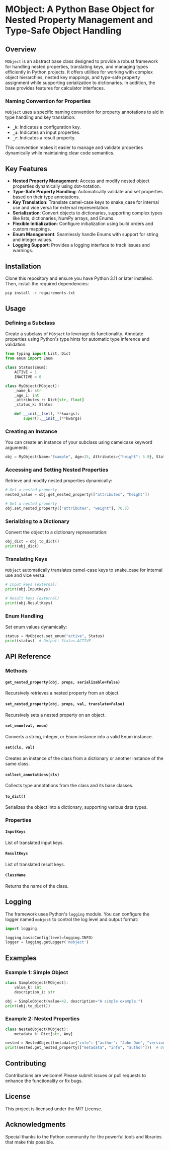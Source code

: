# MObject: A Python Base Object for Nested Property Management and Type-Safe Object Handling

## Overview

`MObject` is an abstract base class designed to provide a robust framework for handling nested properties, translating keys, and managing types efficiently in Python projects. It offers utilities for working with complex object hierarchies, nested key mappings, and type-safe property assignment while supporting serialization to dictionaries. In addition, the base provides features for calculator interfaces.

### Naming Convention for Properties

`MObject` uses a specific naming convention for property annotations to aid in type handling and key translation:
- **`_k`**: Indicates a configuration key.
- **`_i`**: Indicates an input properties.
- **`_r`**: Indicates a result property.

This convention makes it easier to manage and validate properties dynamically while maintaining clear code semantics.

## Key Features

- **Nested Property Management**: Access and modify nested object properties dynamically using dot-notation.
- **Type-Safe Property Handling**: Automatically validate and set properties based on their type annotations.
- **Key Translation**: Translate camel-case keys to snake_case for internal use and vice versa for external representation.
- **Serialization**: Convert objects to dictionaries, supporting complex types like lists, dictionaries, NumPy arrays, and Enums.
- **Flexible Initialization**: Configure initialization using build orders and custom mappings.
- **Enum Management**: Seamlessly handle Enums with support for string and integer values.
- **Logging Support**: Provides a logging interface to track issues and warnings.

## Installation

Clone this repository and ensure you have Python 3.11 or later installed. Then, install the required dependencies:

```bash
pip install -r requirements.txt
```

## Usage

### Defining a Subclass

Create a subclass of `MObject` to leverage its functionality. Annotate properties using Python's type hints for automatic type inference and validation.

```python
from typing import List, Dict
from enum import Enum

class Status(Enum):
    ACTIVE = 1
    INACTIVE = 0

class MyObject(MObject):
    _name_k: str
    _age_i: int
    _attributes_r: Dict[str, float]
    _status_k: Status

    def __init__(self, **kwargs):
        super().__init__(**kwargs)
```

### Creating an Instance

You can create an instance of your subclass using camelcase keyword arguments:

```python
obj = MyObject(Name="Example", Age=25, Attributes={"height": 5.9}, Status=Status.ACTIVE)
```

### Accessing and Setting Nested Properties

Retrieve and modify nested properties dynamically:

```python
# Get a nested property
nested_value = obj.get_nested_property(["attributes", "height"])

# Set a nested property
obj.set_nested_property(["attributes", "weight"], 70.5)
```

### Serializing to a Dictionary

Convert the object to a dictionary representation:

```python
obj_dict = obj.to_dict()
print(obj_dict)
```

### Translating Keys

`MObject` automatically translates camel-case keys to snake_case for internal use and vice versa:

```python
# Input keys (external)
print(obj.InputKeys)

# Result keys (external)
print(obj.ResultKeys)
```

### Enum Handling

Set enum values dynamically:

```python
status = MyObject.set_enum("active", Status)
print(status)  # Output: Status.ACTIVE
```

## API Reference

### Methods

#### `get_nested_property(obj, props, serializable=False)`
Recursively retrieves a nested property from an object.

#### `set_nested_property(obj, props, val, translate=False)`
Recursively sets a nested property on an object.

#### `set_enum(val, enum)`
Converts a string, integer, or Enum instance into a valid Enum instance.

#### `set(cls, val)`
Creates an instance of the class from a dictionary or another instance of the same class.

#### `collect_annotations(cls)`
Collects type annotations from the class and its base classes.

#### `to_dict()`
Serializes the object into a dictionary, supporting various data types.

### Properties

#### `InputKeys`
List of translated input keys.

#### `ResultKeys`
List of translated result keys.

#### `ClassName`
Returns the name of the class.

## Logging

The framework uses Python's `logging` module. You can configure the logger named `mobject` to control the log level and output format:

```python
import logging

logging.basicConfig(level=logging.INFO)
logger = logging.getLogger('mobject')
```

## Examples

### Example 1: Simple Object

```python
class SimpleObject(MObject):
    value_k: int
    description_i: str

obj = SimpleObject(value=42, description="A simple example.")
print(obj.to_dict())
```

### Example 2: Nested Properties

```python
class NestedObject(MObject):
    metadata_k: Dict[str, Any]

nested = NestedObject(metadata={"info": {"author": "John Doe", "version": 1.0}})
print(nested.get_nested_property(["metadata", "info", "author"]))  # Output: John Doe
```

## Contributing

Contributions are welcome! Please submit issues or pull requests to enhance the functionality or fix bugs.

## License

This project is licensed under the MIT License.

## Acknowledgments

Special thanks to the Python community for the powerful tools and libraries that make this possible.

